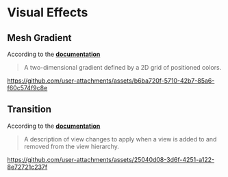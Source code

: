 # Visual Effects
## Mesh Gradient
According to the [**documentation**](https://developer.apple.com/documentation/swiftui/meshgradient)
> A two-dimensional gradient defined by a 2D grid of positioned colors.


https://github.com/user-attachments/assets/b6ba720f-5710-42b7-85a6-f60c574f9c8e

## Transition
According to the [**documentation**](https://developer.apple.com/documentation/swiftui/transition)
> A description of view changes to apply when a view is added to and removed from the view hierarchy.


https://github.com/user-attachments/assets/25040d08-3d6f-4251-a122-8e72721c237f

